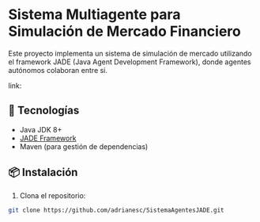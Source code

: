 # Sistema Multiagente para Simulación de Mercado Financiero

Este proyecto implementa un sistema de simulación de mercado utilizando el framework JADE (Java Agent Development Framework), donde agentes autónomos colaboran entre si.

link: 

## 🚀 Tecnologías

- Java JDK 8+
- [JADE Framework](https://jade.tilab.com/)
- Maven (para gestión de dependencias)

## 📦 Instalación

1. Clona el repositorio:
```bash
git clone https://github.com/adrianesc/SistemaAgentesJADE.git
